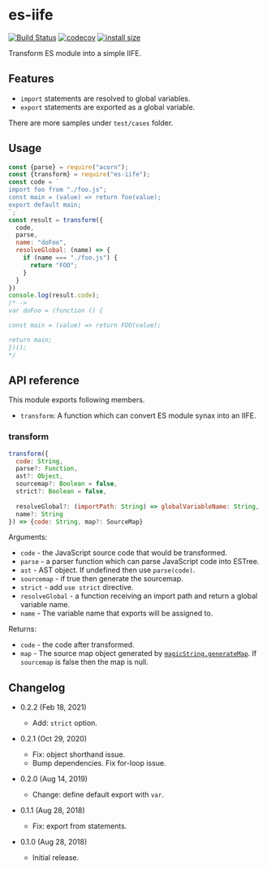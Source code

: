 es-iife
=======

[![Build Status](https://travis-ci.com/eight04/es-iife.svg?branch=master)](https://travis-ci.com/eight04/es-iife)
[![codecov](https://codecov.io/gh/eight04/es-iife/branch/master/graph/badge.svg)](https://codecov.io/gh/eight04/es-iife)
[![install size](https://packagephobia.now.sh/badge?p=es-iife)](https://packagephobia.now.sh/result?p=es-iife)

Transform ES module into a simple IIFE.

Features
--------

* `import` statements are resolved to global variables.
* `export` statements are exported as a global variable.

There are more samples under `test/cases` folder.

Usage
-----

```js
const {parse} = require("acorn");
const {transform} = require("es-iife");
const code = `
import foo from "./foo.js";
const main = (value) => return foo(value);
export default main;
`;
const result = transform({
  code,
  parse,
  name: "doFoo",
  resolveGlobal: (name) => {
    if (name === "./foo.js") {
      return "FOO";
    }
  }
})
console.log(result.code);
/* ->
var doFoo = (function () {

const main = (value) => return FOO(value);

return main;
})();
*/
```

API reference
-------------

This module exports following members.

* `transform`: A function which can convert ES module synax into an IIFE.

### transform

```js
transform({
  code: String,
  parse?: Function,
  ast?: Object,
  sourcemap?: Boolean = false,
  strict?: Boolean = false,
  
  resolveGlobal?: (importPath: String) => globalVariableName: String,
  name?: String
}) => {code: String, map?: SourceMap}
```

Arguments:

* `code` - the JavaScript source code that would be transformed.
* `parse` - a parser function which can parse JavaScript code into ESTree.
* `ast` - AST object. If undefined then use `parse(code)`.
* `sourcemap` - if true then generate the sourcemap.
* `strict` - add `use strict` directive.
* `resolveGlobal` - a function receiving an import path and return a global variable name.
* `name` - The variable name that exports will be assigned to.

Returns:

* `code` - the code after transformed.
* `map` - The source map object generated by [`magicString.generateMap`](https://github.com/Rich-Harris/magic-string#sgeneratemap-options-). If `sourcemap` is false then the map is null.

Changelog
---------

* 0.2.2 (Feb 18, 2021)

  - Add: `strict` option.

* 0.2.1 (Oct 29, 2020)

  - Fix: object shorthand issue.
  - Bump dependencies. Fix for-loop issue.

* 0.2.0 (Aug 14, 2019)

  - Change: define default export with `var`.

* 0.1.1 (Aug 28, 2018)

  - Fix: export from statements.

* 0.1.0 (Aug 28, 2018)

  - Initial release.
